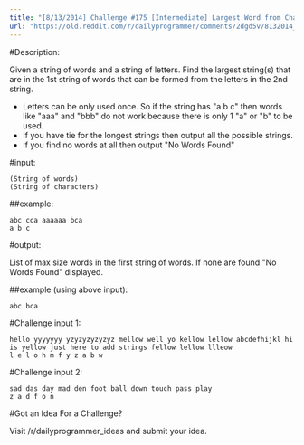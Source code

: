 ```yaml
---
title: "[8/13/2014] Challenge #175 [Intermediate] Largest Word from Characters"
url: "https://old.reddit.com/r/dailyprogrammer/comments/2dgd5v/8132014_challenge_175_intermediate_largest_word/"
---
```


#Description:

Given a string of words and a string of letters. Find the largest string(s) that are in the 1st string of words that can be formed from the letters in the 2nd string.

* Letters can be only used once. So if the string has "a b c" then words like "aaa" and "bbb" do not work because there is only 1 "a" or "b" to be used.
* If you have tie for the longest strings then output all the possible strings.
* If you find no words at all then output "No Words Found"

#input:

    (String of words)
    (String of characters)

##example:

    abc cca aaaaaa bca
    a b c

#output:

List of max size words in the first string of words. If none are found "No Words Found" displayed.

##example (using above input):

    abc bca

#Challenge input 1:

    hello yyyyyyy yzyzyzyzyzyz mellow well yo kellow lellow abcdefhijkl hi is yellow just here to add strings fellow lellow llleow 
    l e l o h m f y z a b w

#Challenge input 2:

    sad das day mad den foot ball down touch pass play
    z a d f o n

#Got an Idea For a Challenge?

Visit /r/dailyprogrammer_ideas and submit your idea. 